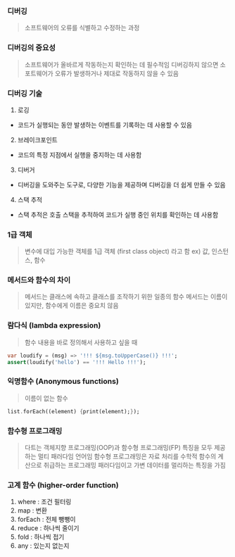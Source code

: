 ### 디버깅

> 소프트웨어의 오류를 식별하고 수정하는 과정

### 디버깅의 중요성

> 소프트웨어가 올바르게 작동하는지 확인하는 데 필수적임
디버깅하지 않으면 소포트웨어가 오류가 발생하거나 제대로 작동하지 않을 수 있음

### 디버깅 기술

1. 로깅
- 코드가 실행되는 동안 발생하는 이벤트를 기록하는 데 사용할 수 있음
2. 브레이크포인트
- 코드의 특정 지점에서 실행을 중지하는 데 사용함
3. 디버거 
- 디버깅을 도와주는 도구로, 다양한 기능을 제공하며 디버깅을 더 쉽게 만들 수 있음
4. 스택 추적
- 스택 추적은 호출 스택을 추적하여 코드가 실행 중인 위치를 확인하는 데 사용함

### 1급 객체

> 변수에 대입 가능한 객체를 1급 객체 (first class object) 라고 함
ex) 값, 인스턴스, 함수

### 메서드와 함수의 차이

> 메서드는 클래스에 속하고 클래스를 조작하기 위한 일종의 함수
메서드는 이름이 있지만, 함수에게 이름은 중요치 않음

### 람다식 (lambda expression)

> 함수 내용을 바로 정의해서 사용하고 싶을 때

```dart
var loudify = (msg) => '!!! ${msg.toUpperCase()} !!!';
assert(loudify('hello') == '!!! Hello !!!');
```

### 익명함수 (Anonymous functions)

> 이름이 없는 함수

```dart
list.forEach((element) {print(element);});
```

### 함수형 프로그래밍

> 다트는 객체지향 프로그래밍(OOP)과 함수형 프로그래밍(FP) 특징을 모두 제공하는 멀티 패러다임 언어임
함수형 프로그래밍은 자료 처리를 수학적 함수의 계산으로 취급하는 프로그래밍 패러다임이고 가변 데이터를 멀리하는 특징을 가짐

### 고계 함수 (higher-order function)

1. where : 조건 필터링
2. map : 변환
3. forEach : 전체 뺑뺑이
4. reduce : 하나씩 줄이기
5. fold : 하나씩 접기
6. any : 있는지 없는지
